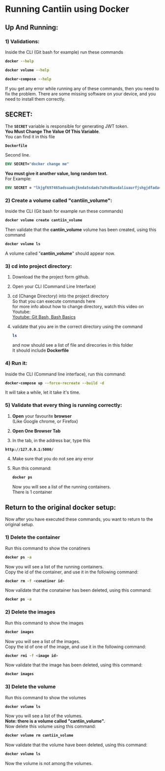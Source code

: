 # Running Cantiin using Docker


## Up And Running:

### 1) Validations:
Inside the CLI (Git bash for example) run these commands

<b>

```bash
docker --help
```
```bash
docker volume --help
```
```bash
docker-compose --help
```
</b>
If you get any error while running any of these commands, then you
need to fix the problem.  
There are some missing software on your device, 
and you need to install them correctly.









## SECRET: ##
The **`SECRET`** variable is responsible for generating JWT token.  
**You Must Change The Value Of This Variable**.  
You can find it in this file

<b>

```directory
Dockerfile
```

</b>
Second line.
<b>

```Dockerfile
ENV SECRET="docker change me"
```

</b>

**You must give it another value, long random text.**  
For Example:  

<b>

```Dockerfile
ENV SECRET = "lkjgf697465adsuadsjknda5sdads7a8sd6asdaliuaurfjshgjdfada4sd68a7deeaWIUDIUDASJDALKSDJauhjaaAUuYUYIUHHGYTYTYSAUGHzb8547687654564DAHSDUIAWEYSAYGDWYUATWARDADAW8D7A64DS5A1DASDKJASLIUDASHDKAJSGJHASDFATWRAUJGSDHDWA6DS4A68S4687687a56d46sd4a65sd7asdalskijdalkjsdakdbhjdvasdasydaiuwywew687ew8a56ajhdakhdaasdhgahjksdgasdytayusdtasda5d6sa4d65jshdajshdausdaa"
```

</b>









### 2) Create a volume called "cantiin_volume":


Inside the CLI (Git bash for example run these commands)

<b>

```bash
docker volume create cantiin_volume
```
</b>

Then validate that the **cantiin_volume** volume has been created, using
this command
<b>

```bash
docker volume ls
```
</b>

A volume called "**cantiin_volume**" should appear now.






### 3) cd into project directory:

1. Download the the project form github.
2. Open your CLI (Command Line Interface)
3. cd (Change Directory) into the project directory  
	So that you can execute commands here  
	for more info about how to change directory, 
	watch this video on Youtube:<br><a 
	href="https://www.youtube.com/watch?v=oQc-2gsjgDg">
	Youtube: Git Bash, Bash Basics</a>
4. validate that you are in the correct directory using the command  
	<b>
	
	```bash
	ls
	```
	
	</b>

	and now should see a list of file and direcories in this folder  
	It should include **Dockerfile**




### 4) Run it:
Inside the CLI (Command line interface), run this command:
<b>

```bash
docker-compose up --force-recreate --build -d
```

</b>
It will take a while, let it take it's time.




### 5) Validate that every thing is running correctly:


1. **Open** your favourite **browser**  
(Like Google chrome, or Firefox)

2. **Open One Browser Tab**

3. In the tab, in the address bar, type this

<b>

```address
http://127.0.0.1:5000/
```

</b>


4. Make sure that you do not see any error



5. Run this command:

	<b>
	
	```bash
	docker ps
	```
	
	</b>
	Now you will see a list of the running containers.<br>
	There is 1 container





## Return to the original docker setup:

Now after you have executed these commands, you want to return to the
original setup.



### 1) Delete the container

Run this command to show the conatiners

<b>

```bash
docker ps -a
```

</b>
Now you will see a list of the running containers.<br>
Copy the id of the container, and use it in the following command:
<b>

```bash
docker rm -f <conatiner id>
```

</b>
Now validate that the conatainer has been deleted, using this command:
<b>

```bash
docker ps -a
```

</b>






### 2) Delete the images

Run this command to show the images

<b>

```bash
docker images
```

</b>
Now you will see a list of the images.<br>
Copy the id of one of the image, and use it in the following command:

<b>

```bash
docker rmi -f <image id>
```

</b>
Now validate that the image has been deleted, using this command:
<b>

```bash
docker images
```

</b>



### 3) Delete the volume

Run this command to show the volumes

<b>

```bash
docker volume ls
```

</b>
Now you will see a list of the volumes.<br>
<b>Note: there is a volume called "cantiin_volume".</b><br>
Now delete this volume using this command:
<b>

```bash
docker volume rm cantiin_volume
```

</b>
Now validate that the volume have been deleted, using this command:
<b>

```bash
docker volume ls
```

</b>

Now the volume is not among the volumes.



